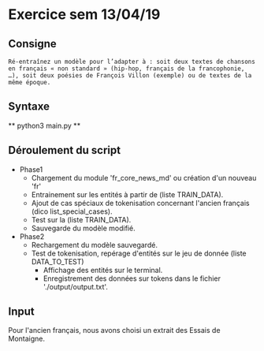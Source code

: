 # Exercice sem 13/04/19

## Consigne

`Ré-entraînez un modèle pour l’adapter à : soit deux textes de chansons en français « non standard » (hip-hop, français de la francophonie, …), soit deux poésies de François Villon (exemple) ou de textes de la même époque.`

## Syntaxe

** python3 main.py **

## Déroulement du script

- Phase1
    - Chargement du module 'fr_core_news_md' ou création d'un nouveau 'fr'
    - Entrainement sur les entités à partir de (liste TRAIN_DATA).
    - Ajout de cas spéciaux de tokenisation concernant l'ancien français (dico list_special_cases).
    - Test sur la (liste TRAIN_DATA).
    - Sauvegarde du modèle modifié.
- Phase2
    - Rechargement du modèle sauvegardé.
    - Test de tokenisation, repérage d'entités sur le jeu de donnée (liste DATA_TO_TEST)
        - Affichage des entités sur le terminal.
        - Enregistrement des données sur tokens dans le fichier './output/output.txt'.

## Input

Pour l'ancien français, nous avons choisi un extrait des Essais de Montaigne.